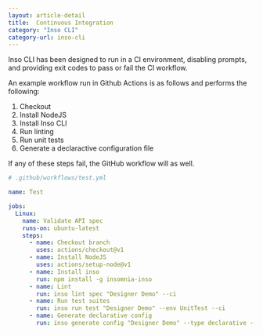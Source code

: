 ```yaml
---
layout: article-detail
title:  Continuous Integration
category: "Inso CLI"
category-url: inso-cli
---
```


Inso CLI has been designed to run in a CI environment, disabling prompts, and providing exit codes to pass or fail the CI workflow.

An example workflow run in Github Actions is as follows and performs the following:

1. Checkout
2. Install NodeJS
3. Install Inso CLI
4. Run linting
5. Run unit tests
6. Generate a declaractive configuration file

If any of these steps fail, the GitHub workflow will as well.

```yaml
# .github/workflows/test.yml

name: Test

jobs:
  Linux:
    name: Validate API spec
    runs-on: ubuntu-latest
    steps:
      - name: Checkout branch
        uses: actions/checkout@v1
      - name: Install NodeJS
        uses: actions/setup-node@v1
      - name: Install inso
        run: npm install -g insomnia-inso
      - name: Lint
        run: inso lint spec "Designer Demo" --ci
      - name: Run test suites
        run: inso run test "Designer Demo" --env UnitTest --ci
      - name: Generate declarative config
        run: inso generate config "Designer Demo" --type declarative --ci
```
